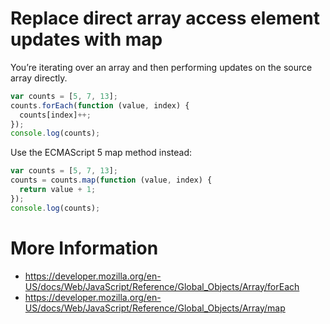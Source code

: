 # Replace direct array access element updates with map

You’re iterating over an array and then performing updates on the source array directly.

```javascript
var counts = [5, 7, 13];
counts.forEach(function (value, index) {
  counts[index]++;
});
console.log(counts);
```

Use the ECMAScript 5 map method instead:

```javascript
var counts = [5, 7, 13];
counts = counts.map(function (value, index) {
  return value + 1;
});
console.log(counts);
```

# More Information

- https://developer.mozilla.org/en-US/docs/Web/JavaScript/Reference/Global_Objects/Array/forEach
- https://developer.mozilla.org/en-US/docs/Web/JavaScript/Reference/Global_Objects/Array/map
